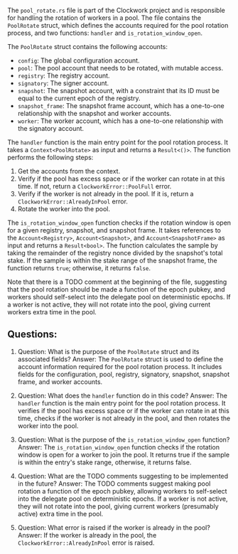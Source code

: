 The `pool_rotate.rs` file is part of the Clockwork project and is responsible for handling the rotation of workers in a pool. The file contains the `PoolRotate` struct, which defines the accounts required for the pool rotation process, and two functions: `handler` and `is_rotation_window_open`.

The `PoolRotate` struct contains the following accounts:

- `config`: The global configuration account.
- `pool`: The pool account that needs to be rotated, with mutable access.
- `registry`: The registry account.
- `signatory`: The signer account.
- `snapshot`: The snapshot account, with a constraint that its ID must be equal to the current epoch of the registry.
- `snapshot_frame`: The snapshot frame account, which has a one-to-one relationship with the snapshot and worker accounts.
- `worker`: The worker account, which has a one-to-one relationship with the signatory account.

The `handler` function is the main entry point for the pool rotation process. It takes a `Context<PoolRotate>` as input and returns a `Result<()>`. The function performs the following steps:

1. Get the accounts from the context.
2. Verify if the pool has excess space or if the worker can rotate in at this time. If not, return a `ClockworkError::PoolFull` error.
3. Verify if the worker is not already in the pool. If it is, return a `ClockworkError::AlreadyInPool` error.
4. Rotate the worker into the pool.

The `is_rotation_window_open` function checks if the rotation window is open for a given registry, snapshot, and snapshot frame. It takes references to the `Account<Registry>`, `Account<Snapshot>`, and `Account<SnapshotFrame>` as input and returns a `Result<bool>`. The function calculates the sample by taking the remainder of the registry nonce divided by the snapshot's total stake. If the sample is within the stake range of the snapshot frame, the function returns `true`; otherwise, it returns `false`.

Note that there is a TODO comment at the beginning of the file, suggesting that the pool rotation should be made a function of the epoch pubkey, and workers should self-select into the delegate pool on deterministic epochs. If a worker is not active, they will not rotate into the pool, giving current workers extra time in the pool.
## Questions: 
 1. Question: What is the purpose of the `PoolRotate` struct and its associated fields?
   Answer: The `PoolRotate` struct is used to define the account information required for the pool rotation process. It includes fields for the configuration, pool, registry, signatory, snapshot, snapshot frame, and worker accounts.

2. Question: What does the `handler` function do in this code?
   Answer: The `handler` function is the main entry point for the pool rotation process. It verifies if the pool has excess space or if the worker can rotate in at this time, checks if the worker is not already in the pool, and then rotates the worker into the pool.

3. Question: What is the purpose of the `is_rotation_window_open` function?
   Answer: The `is_rotation_window_open` function checks if the rotation window is open for a worker to join the pool. It returns true if the sample is within the entry's stake range, otherwise, it returns false.

4. Question: What are the TODO comments suggesting to be implemented in the future?
   Answer: The TODO comments suggest making pool rotation a function of the epoch pubkey, allowing workers to self-select into the delegate pool on deterministic epochs. If a worker is not active, they will not rotate into the pool, giving current workers (presumably active) extra time in the pool.

5. Question: What error is raised if the worker is already in the pool?
   Answer: If the worker is already in the pool, the `ClockworkError::AlreadyInPool` error is raised.
    